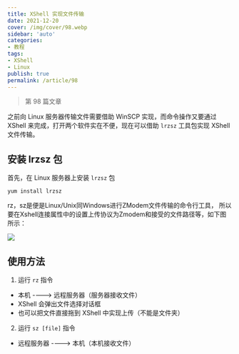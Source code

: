 ```yaml
---
title: XShell 实现文件传输
date: 2021-12-20
cover: /img/cover/98.webp
sidebar: 'auto'
categories:
- 教程
tags:
- XShell
- Linux
publish: true
permalink: /article/98
---
```


> 第 98 篇文章
<!-- more -->

之前向 Linux 服务器传输文件需要借助 WinSCP 实现，而命令操作又要通过 XShell 来完成，打开两个软件实在不便，现在可以借助
`lrzsz` 工具包实现 XShell 文件传输。

## 安装 lrzsz 包
首先，在 Linux 服务器上安装 `lrzsz` 包

```shell
yum install lrzsz
```

rz，sz是便是Linux/Unix同Windows进行ZModem文件传输的命令行工具，
所以要在Xshell连接属性中的设置上传协议为Zmodem和接受的文件路径等，如下图所示：

![](/img/2021/xshell-1.png)

## 使用方法
1. 运行 `rz` 指令
- 本机 ---->  远程服务器（服务器接收文件）
- XShell 会弹出文件选择对话框
- 也可以把文件直接拖到 XShell 中实现上传（不能是文件夹）

2. 运行 `sz [file]` 指令
- 远程服务器 ----> 本机（本机接收文件）

